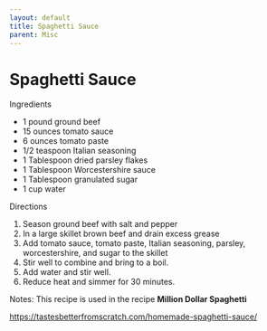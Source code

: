 ```yaml
---
layout: default
title: Spaghetti Sauce
parent: Misc
---
```

# Spaghetti Sauce

Ingredients
  * 1 pound ground beef
  * 15 ounces tomato sauce
  * 6 ounces tomato paste
  * 1/2 teaspoon Italian seasoning
  * 1 Tablespoon dried parsley flakes
  * 1 Tablespoon Worcestershire sauce
  * 1 Tablespoon granulated sugar
  * 1 cup water

Directions
  1. Season ground beef with salt and pepper
  2. In a large skillet brown beef and drain excess grease
  3. Add tomato sauce, tomato paste, Italian seasoning, parsley, worcestershire, and sugar to the skillet
  4. Stir well to combine and bring to a boil. 
  5. Add water and stir well. 
  6. Reduce heat and simmer for 30 minutes.

Notes: This recipe is used in the recipe **Million Dollar Spaghetti**

<https://tastesbetterfromscratch.com/homemade-spaghetti-sauce/>